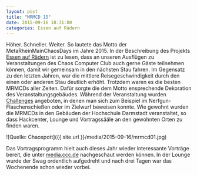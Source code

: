 ```yaml
---
layout: post
title: "MRMCD 15"
date: 2015-09-16 18:31:00
categories: Essen auf Rädern
---
```

Höher. Schneller. Weiter. So lautete das Motto der MetaRheinMainChaosDays im Jahre 2015. In der Beschreibung des Projekts [Essen auf Rädern](https://wiki.chaospott.de/Essen_auf_R%C3%A4dern) ist zu lesen, dass an unseren Ausflügen zu Veranstaltungen des Chaos Computer Club auch gerne Gäste teilnehmen können, damit wir gemeinsam in den nächsten Stau fahren. Im Gegensatz zu den letzten Jahren, war die mittlere Reisegeschwindigkeit durch den einen oder anderen Stau deutlich erhöht. Trotzdem waren es die besten MRMCDs aller Zeiten. Dafür sorgte die dem Motto ensprechende Dekoration des Veranstaltungsgebäudes. Während der Veranstaltung wurden [Challenges](https://mrmcd.net/challenges/) angeboten, in denen man sich zum Beispiel im Nerfgun-Flaschenschießen oder im Zielwurf beweisen konnte. Wie gewohnt wurden die MRMCDs in den Gebäuden der Hochschule Darmstadt veranstaltet, so dass Hackcenter, Lounge und Vortragssääle an den gewohnten Orten zu finden waren. 

![Quelle: Chaospott]({{ site.url }}/media/2015-09-16/mrmcd01.jpg)

 Das Vortragsprogramm hielt auch dieses Jahr wieder interessante Vorträge bereit, die unter [media.ccc.de](http://media.ccc.de/browse/conferences/mrmcd/mrmcd15/index.html) nachgeschaut werden können. In der Lounge wurde der Swag ordentlich aufgedreht und nach drei Tagen war das Wochenende schon wieder vorbei. 
